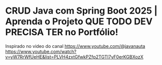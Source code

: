 # CRUD Java com Spring Boot 2025 | Aprenda o Projeto QUE TODO DEV PRECISA TER no Portfólio!

Inspirado no video do canal
https://www.youtube.com/@javanauta
https://www.youtube.com/watch?v=yW7RrWfUeHE&list=PLVH4zxtGfwkPZfp2TGTI7yF0erKGBXozX

